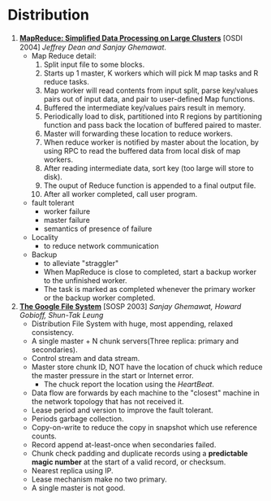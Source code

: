 # Distribution

1. [**MapReduce: Simpliﬁed Data Processing on Large Clusters**](https://github.com/iofu728/PaperRead/blob/master/paper/System/Distribution/mapreduce.pdf) [OSDI 2004] _Jeffrey Dean and Sanjay Ghemawat_.
   - Map Reduce detail:
     1. Split input file to some blocks.
     2. Starts up 1 master, K workers which will pick M map tasks and R reduce tasks.
     3. Map worker will read contents from input split, parse key/values pairs out of input data, and pair to user-defined Map functions.
     4. Buffered the intermediate key/values pairs result in memory.
     5. Periodically load to disk, partitioned into R regions by partitioning function and pass back the location of buffered paired to master.
     6. Master will forwarding these location to reduce workers.
     7. When reduce worker is notified by master about the location, by using RPC to read the buffered data from local disk of map workers.
     8. After reading intermediate data, sort key (too large will store to disk).
     9. The ouput of Reduce function is appended to a final output file.
     10. After all worker completed, call user program.
   - fault tolerant
     - worker failure
     - master failure
     - semantics of presence of failure
   - Locality
     - to reduce network communication
   - Backup
     - to alleviate "straggler"
     - When MapReduce is close to completed, start a backup worker to the unfinished worker.
     - The task is marked as completed whenever the primary worker or the backup worker completed.
2. [**The Google File System**](https://github.com/iofu728/PaperRead/blob/master/paper/System/Distribution/gfs.pdf) [SOSP 2003] _Sanjay Ghemawat, Howard Gobioff, Shun-Tak Leung_
   - Distribution File System with huge, most appending, relaxed consistency.
   - A single master + N chunk servers(Three replica: primary and secondaries).
   - Control stream and data stream.
   - Master store chunk ID, NOT have the location of chuck which reduce the master pressure in the start or Internet error.
     - The chuck report the location using the _HeartBeat_.
   - Data flow are forwards by each machine to the "closest" machine in the network topology that has not received it.
   - Lease period and version to improve the fault tolerant.
   - Periods garbage collection.
   - Copy-on-write to reduce the copy in snapshot which use reference counts.
   - Record append at-least-once when secondaries failed.
   - Chunk check padding and duplicate records using a **predictable magic number** at the start of a valid record, or checksum.
   - Nearest replica using IP.
   - Lease mechanism make no two primary.
   - A single master is not good.
